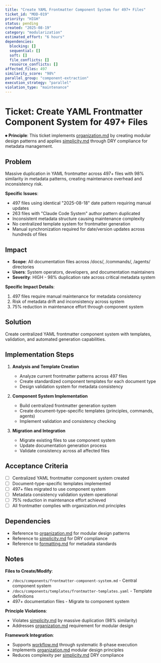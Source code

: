 ```yaml
---
title: "Create YAML Frontmatter Component System for 497+ Files"
ticket_id: "MOD-019"
priority: "HIGH"
status: pending
created: "2025-08-19"
category: "modularization"
estimated_effort: "6 hours"
dependencies:
  blocking: []
  sequential: []
  soft: []
  file_conflicts: []
  resource_conflicts: []
affected_files: 497
similarity_score: "98%"
parallel_group: "component-extraction"
execution_strategy: "parallel"
violation_type: "maintenance"
---
```


# Ticket: Create YAML Frontmatter Component System for 497+ Files

⏺ **Principle**: This ticket implements [organization.md](../../principles/organization.md) by creating modular design patterns and applies [simplicity.md](../../principles/simplicity.md) through DRY compliance for metadata management.

## Problem

Massive duplication in YAML frontmatter across 497+ files with 98% similarity in metadata patterns, creating maintenance overhead and inconsistency risk.

**Specific Issues**:
- 497 files using identical "2025-08-18" date pattern requiring manual updates
- 263 files with "Claude Code System" author pattern duplicated
- Inconsistent metadata structure causing maintenance complexity
- No centralized template system for frontmatter generation
- Manual synchronization required for date/version updates across hundreds of files

## Impact

- **Scope**: All documentation files across /docs/, /commands/, /agents/ directories
- **Users**: System operators, developers, and documentation maintainers
- **Severity**: HIGH - 98% duplication rate across critical metadata system

**Specific Impact Details**:
1. 497 files require manual maintenance for metadata consistency
2. Risk of metadata drift and inconsistency across system
3. 75% reduction in maintenance effort through component system

## Solution

Create centralized YAML frontmatter component system with templates, validation, and automated generation capabilities.

## Implementation Steps

1. **Analysis and Template Creation**
   - Analyze current frontmatter patterns across 497 files
   - Create standardized component templates for each document type
   - Design validation system for metadata consistency

2. **Component System Implementation**
   - Build centralized frontmatter generation system
   - Create document-type-specific templates (principles, commands, agents)
   - Implement validation and consistency checking

3. **Migration and Integration**
   - Migrate existing files to use component system
   - Update documentation generation process
   - Validate consistency across all affected files

## Acceptance Criteria

- [ ] Centralized YAML frontmatter component system created
- [ ] Document-type-specific templates implemented
- [ ] 497+ files migrated to use component system
- [ ] Metadata consistency validation system operational
- [ ] 75% reduction in maintenance effort achieved
- [ ] All frontmatter complies with organization.md principles

## Dependencies

- Reference to [organization.md](../../principles/organization.md) for modular design patterns
- Reference to [simplicity.md](../../principles/simplicity.md) for DRY compliance
- Reference to [formatting.md](../../principles/formatting.md) for metadata standards

## Notes

**Files to Create/Modify**:
- `/docs/components/frontmatter-component-system.md` - Central component system
- `/docs/components/templates/frontmatter-templates.yaml` - Template definitions
- 497+ documentation files - Migrate to component system

**Principle Violations**:
- Violates [simplicity.md](../../principles/simplicity.md) by massive duplication (98% similarity)
- Addresses [organization.md](../../principles/organization.md) requirement for modular design

**Framework Integration**:
- Supports [workflow.md](../../principles/workflow.md) through systematic 8-phase execution
- Implements [organization.md](../../principles/organization.md) modular design principles
- Reduces complexity per [simplicity.md](../../principles/simplicity.md) DRY compliance